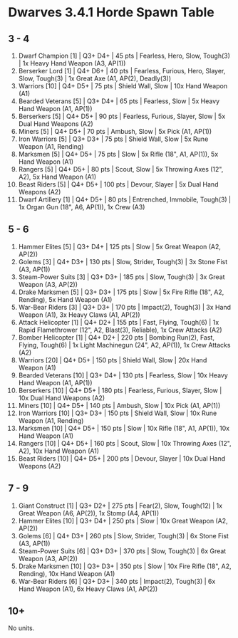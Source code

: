 # Dwarves 3.4.1 Horde Spawn Table

## 3 - 4

1. Dwarf Champion [1] | Q3+ D4+ | 45 pts | Fearless, Hero, Slow, Tough(3) | 1x Heavy Hand Weapon (A3, AP(1))
1. Berserker Lord [1] | Q4+ D6+ | 40 pts | Fearless, Furious, Hero, Slayer, Slow, Tough(3) | 1x Great Axe (A1, AP(2), Deadly(3))
1. Warriors [10] | Q4+ D5+ | 75 pts | Shield Wall, Slow | 10x Hand Weapon (A1)
1. Bearded Veterans [5] | Q3+ D4+ | 65 pts | Fearless, Slow | 5x Heavy Hand Weapon (A1, AP(1))
1. Berserkers [5] | Q4+ D5+ | 90 pts | Fearless, Furious, Slayer, Slow | 5x Dual Hand Weapons (A2)
1. Miners [5] | Q4+ D5+ | 70 pts | Ambush, Slow | 5x Pick (A1, AP(1))
1. Iron Warriors [5] | Q3+ D3+ | 75 pts | Shield Wall, Slow | 5x Rune Weapon (A1, Rending)
1. Marksmen [5] | Q4+ D5+ | 75 pts | Slow | 5x Rifle (18", A1, AP(1)), 5x Hand Weapon (A1)
1. Rangers [5] | Q4+ D5+ | 80 pts | Scout, Slow | 5x Throwing Axes (12", A2), 5x Hand Weapon (A1)
1. Beast Riders [5] | Q4+ D5+ | 100 pts | Devour, Slayer | 5x Dual Hand Weapons (A2)
1. Dwarf Artillery [1] | Q4+ D5+ | 80 pts | Entrenched, Immobile, Tough(3) | 1x Organ Gun (18", A6, AP(1)), 1x Crew (A3)

## 5 - 6

1. Hammer Elites [5] | Q3+ D4+ | 125 pts | Slow | 5x Great Weapon (A2, AP(2))
1. Golems [3] | Q4+ D3+ | 130 pts | Slow, Strider, Tough(3) | 3x Stone Fist (A3, AP(1))
1. Steam-Power Suits [3] | Q3+ D3+ | 185 pts | Slow, Tough(3) | 3x Great Weapon (A3, AP(2))
1. Drake Marksmen [5] | Q3+ D3+ | 175 pts | Slow | 5x Fire Rifle (18", A2, Rending), 5x Hand Weapon (A1)
1. War-Bear Riders [3] | Q3+ D3+ | 170 pts | Impact(2), Tough(3) | 3x Hand Weapon (A1), 3x Heavy Claws (A1, AP(2))
1. Attack Helicopter [1] | Q4+ D2+ | 155 pts | Fast, Flying, Tough(6) | 1x Rapid Flamethrower (12", A2, Blast(3), Reliable), 1x Crew Attacks (A2)
1. Bomber Helicopter [1] | Q4+ D2+ | 220 pts | Bombing Run(2), Fast, Flying, Tough(6) | 1x Light Machinegun (24", A2, AP(1)), 1x Crew Attacks (A2)
1. Warriors [20] | Q4+ D5+ | 150 pts | Shield Wall, Slow | 20x Hand Weapon (A1)
1. Bearded Veterans [10] | Q3+ D4+ | 130 pts | Fearless, Slow | 10x Heavy Hand Weapon (A1, AP(1))
1. Berserkers [10] | Q4+ D5+ | 180 pts | Fearless, Furious, Slayer, Slow | 10x Dual Hand Weapons (A2)
1. Miners [10] | Q4+ D5+ | 140 pts | Ambush, Slow | 10x Pick (A1, AP(1))
1. Iron Warriors [10] | Q3+ D3+ | 150 pts | Shield Wall, Slow | 10x Rune Weapon (A1, Rending)
1. Marksmen [10] | Q4+ D5+ | 150 pts | Slow | 10x Rifle (18", A1, AP(1)), 10x Hand Weapon (A1)
1. Rangers [10] | Q4+ D5+ | 160 pts | Scout, Slow | 10x Throwing Axes (12", A2), 10x Hand Weapon (A1)
1. Beast Riders [10] | Q4+ D5+ | 200 pts | Devour, Slayer | 10x Dual Hand Weapons (A2)

## 7 - 9

1. Giant Construct [1] | Q3+ D2+ | 275 pts | Fear(2), Slow, Tough(12) | 1x Great Weapon (A6, AP(2)), 1x Stomp (A4, AP(1))
1. Hammer Elites [10] | Q3+ D4+ | 250 pts | Slow | 10x Great Weapon (A2, AP(2))
1. Golems [6] | Q4+ D3+ | 260 pts | Slow, Strider, Tough(3) | 6x Stone Fist (A3, AP(1))
1. Steam-Power Suits [6] | Q3+ D3+ | 370 pts | Slow, Tough(3) | 6x Great Weapon (A3, AP(2))
1. Drake Marksmen [10] | Q3+ D3+ | 350 pts | Slow | 10x Fire Rifle (18", A2, Rending), 10x Hand Weapon (A1)
1. War-Bear Riders [6] | Q3+ D3+ | 340 pts | Impact(2), Tough(3) | 6x Hand Weapon (A1), 6x Heavy Claws (A1, AP(2))

## 10+

No units.